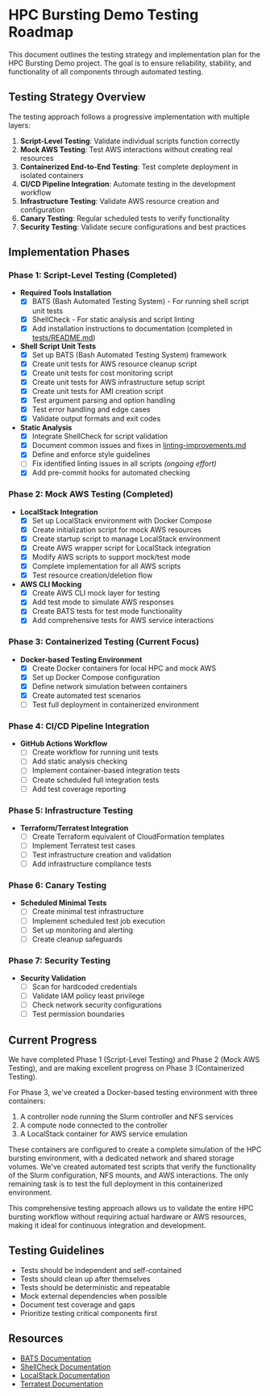 # HPC Bursting Demo Testing Roadmap

This document outlines the testing strategy and implementation plan for the HPC Bursting Demo project. The goal is to ensure reliability, stability, and functionality of all components through automated testing.

## Testing Strategy Overview

The testing approach follows a progressive implementation with multiple layers:

1. **Script-Level Testing**: Validate individual scripts function correctly
2. **Mock AWS Testing**: Test AWS interactions without creating real resources
3. **Containerized End-to-End Testing**: Test complete deployment in isolated containers
4. **CI/CD Pipeline Integration**: Automate testing in the development workflow
5. **Infrastructure Testing**: Validate AWS resource creation and configuration
6. **Canary Testing**: Regular scheduled tests to verify functionality
7. **Security Testing**: Validate secure configurations and best practices

## Implementation Phases

### Phase 1: Script-Level Testing (Completed)

- **Required Tools Installation**
  - [x] BATS (Bash Automated Testing System) - For running shell script unit tests
  - [x] ShellCheck - For static analysis and script linting
  - [x] Add installation instructions to documentation (completed in [tests/README.md](../tests/README.md))

- **Shell Script Unit Tests**
  - [x] Set up BATS (Bash Automated Testing System) framework
  - [x] Create unit tests for AWS resource cleanup script
  - [x] Create unit tests for cost monitoring script
  - [x] Create unit tests for AWS infrastructure setup script
  - [x] Create unit tests for AMI creation script
  - [x] Test argument parsing and option handling
  - [x] Test error handling and edge cases
  - [x] Validate output formats and exit codes

- **Static Analysis**
  - [x] Integrate ShellCheck for script validation
  - [x] Document common issues and fixes in [linting-improvements.md](linting-improvements.md)
  - [x] Define and enforce style guidelines
  - [ ] Fix identified linting issues in all scripts *(ongoing effort)*
  - [x] Add pre-commit hooks for automated checking

### Phase 2: Mock AWS Testing (Completed)

- **LocalStack Integration**
  - [x] Set up LocalStack environment with Docker Compose
  - [x] Create initialization script for mock AWS resources
  - [x] Create startup script to manage LocalStack environment
  - [x] Create AWS wrapper script for LocalStack integration
  - [x] Modify AWS scripts to support mock/test mode
  - [x] Complete implementation for all AWS scripts
  - [x] Test resource creation/deletion flow

- **AWS CLI Mocking**
  - [x] Create AWS CLI mock layer for testing
  - [x] Add test mode to simulate AWS responses
  - [x] Create BATS tests for test mode functionality
  - [x] Add comprehensive tests for AWS service interactions

### Phase 3: Containerized Testing (Current Focus)

- **Docker-based Testing Environment**
  - [x] Create Docker containers for local HPC and mock AWS
  - [x] Set up Docker Compose configuration
  - [x] Define network simulation between containers
  - [x] Create automated test scenarios
  - [ ] Test full deployment in containerized environment

### Phase 4: CI/CD Pipeline Integration

- **GitHub Actions Workflow**
  - [ ] Create workflow for running unit tests
  - [ ] Add static analysis checking
  - [ ] Implement container-based integration tests
  - [ ] Create scheduled full integration tests
  - [ ] Add test coverage reporting

### Phase 5: Infrastructure Testing

- **Terraform/Terratest Integration**
  - [ ] Create Terraform equivalent of CloudFormation templates
  - [ ] Implement Terratest test cases
  - [ ] Test infrastructure creation and validation
  - [ ] Add infrastructure compliance tests

### Phase 6: Canary Testing

- **Scheduled Minimal Tests**
  - [ ] Create minimal test infrastructure
  - [ ] Implement scheduled test job execution
  - [ ] Set up monitoring and alerting
  - [ ] Create cleanup safeguards

### Phase 7: Security Testing

- **Security Validation**
  - [ ] Scan for hardcoded credentials
  - [ ] Validate IAM policy least privilege
  - [ ] Check network security configurations
  - [ ] Test permission boundaries

## Current Progress

We have completed Phase 1 (Script-Level Testing) and Phase 2 (Mock AWS Testing), and are making excellent progress on Phase 3 (Containerized Testing). 

For Phase 3, we've created a Docker-based testing environment with three containers:
1. A controller node running the Slurm controller and NFS services
2. A compute node connected to the controller
3. A LocalStack container for AWS service emulation

These containers are configured to create a complete simulation of the HPC bursting environment, with a dedicated network and shared storage volumes. We've created automated test scripts that verify the functionality of the Slurm configuration, NFS mounts, and AWS interactions. The only remaining task is to test the full deployment in this containerized environment.

This comprehensive testing approach allows us to validate the entire HPC bursting workflow without requiring actual hardware or AWS resources, making it ideal for continuous integration and development.

## Testing Guidelines

- Tests should be independent and self-contained
- Tests should clean up after themselves
- Tests should be deterministic and repeatable
- Mock external dependencies when possible
- Document test coverage and gaps
- Prioritize testing critical components first

## Resources

- [BATS Documentation](https://github.com/bats-core/bats-core)
- [ShellCheck Documentation](https://github.com/koalaman/shellcheck)
- [LocalStack Documentation](https://docs.localstack.cloud/overview/)
- [Terratest Documentation](https://terratest.gruntwork.io/docs/)